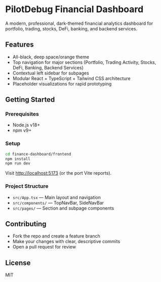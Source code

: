 # PilotDebug Financial Dashboard

A modern, professional, dark-themed financial analytics dashboard for portfolio, trading, stocks, DeFi, banking, and backend services.

## Features
- All-black, deep space/orange theme
- Top navigation for major sections (Portfolio, Trading Activity, Stocks, DeFi, Banking, Backend Services)
- Contextual left sidebar for subpages
- Modular React + TypeScript + Tailwind CSS architecture
- Placeholder visualizations for rapid prototyping

## Getting Started

### Prerequisites
- Node.js v18+
- npm v9+

### Setup
```sh
cd finance-dashboard/frontend
npm install
npm run dev
```
Visit [http://localhost:5173](http://localhost:5173) (or the port Vite reports).

### Project Structure
- `src/App.tsx` — Main layout and navigation
- `src/components/` — TopNavBar, SideNavBar
- `src/pages/` — Section and subpage components

## Contributing
- Fork the repo and create a feature branch
- Make your changes with clear, descriptive commits
- Open a pull request for review

## License
MIT
